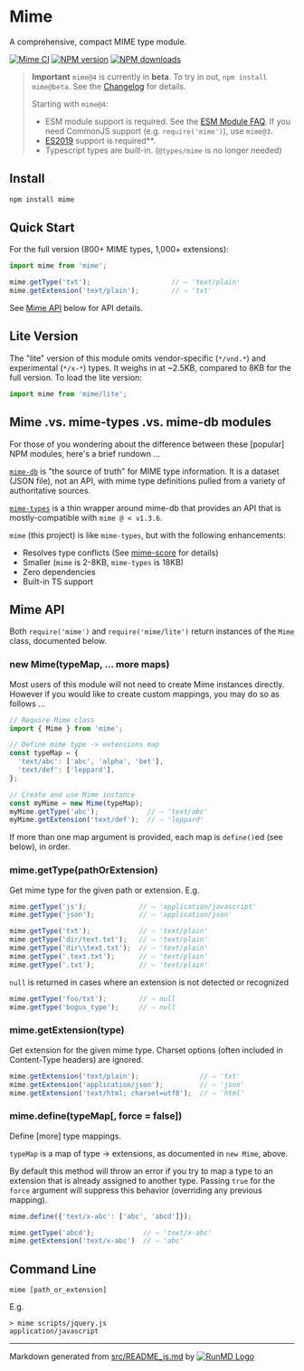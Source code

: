 <!--
  -- This file is auto-generated from src/README_js.md. Changes should be made there.
  -->
# Mime

A comprehensive, compact MIME type module.

[![Mime CI](https://github.com/broofa/mime/actions/workflows/ci.yml/badge.svg?branch=main)](https://github.com/broofa/mime/actions/workflows/ci.yml?query=branch%3Amain)
[![NPM version](https://img.shields.io/npm/v/mime)](https://www.npmjs.com/package/mime)
[![NPM downloads](https://img.shields.io/npm/dm/mime)](https://www.npmjs.com/package/mime)

> **Important**
> `mime@4` is currently in **beta**. To try in out, `npm install mime@beta`.  See the [Changelog](https://github.com/broofa/mime/blob/main/CHANGELOG.md) for details.
>
> Starting with `mime@4`:
> * ESM module support is required.  See the [ESM Module FAQ](https://gist.github.com/sindresorhus/a39789f98801d908bbc7ff3ecc99d99c).  If you need CommonJS support (e.g. `require('mime')`), use `mime@3`.
> * [ES2019](https://caniuse.com/?search=es2020) support is required**.
> * Typescript types are built-in.  (`@types/mime` is no longer needed)

## Install

```bash
npm install mime
```

## Quick Start

For the full version (800+ MIME types, 1,000+ extensions):

```javascript
import mime from 'mime';

mime.getType('txt');                    // ⇨ 'text/plain'
mime.getExtension('text/plain');        // ⇨ 'txt'
```

See [Mime API](#mime-api) below for API details.

## Lite Version

The "lite" version of this module omits vendor-specific (`*/vnd.*`) and
experimental (`*/x-*`) types. It weighs in at ~2.5KB, compared to 8KB for the
full version. To load the lite version:

```javascript
import mime from 'mime/lite';
```

## Mime .vs. mime-types .vs. mime-db modules

For those of you wondering about the difference between these [popular] NPM modules,
here's a brief rundown ...

[`mime-db`](https://github.com/jshttp/mime-db) is "the source of
truth" for MIME type information. It is a dataset (JSON file), not an API, with mime type definitions pulled from a variety of authoritative sources.

[`mime-types`](https://github.com/jshttp/mime-types) is a thin
wrapper around mime-db that provides an API that is mostly-compatible with `mime @ < v1.3.6`.

`mime` (this project) is like `mime-types`, but with the following enhancements:

- Resolves type conflicts (See [mime-score](https://github.com/broofa/mime-score) for details)
- Smaller (`mime` is 2-8KB, `mime-types` is 18KB)
- Zero dependencies
- Built-in TS support

## Mime API

Both `require('mime')` and `require('mime/lite')` return instances of the `Mime` class, documented below.

### new Mime(typeMap, ... more maps)

Most users of this module will not need to create Mime instances directly.
However if you would like to create custom mappings, you may do so as follows
...

```javascript
// Require Mime class
import { Mime } from 'mime';

// Define mime type -> extensions map
const typeMap = {
  'text/abc': ['abc', 'alpha', 'bet'],
  'text/def': ['leppard'],
};

// Create and use Mime instance
const myMime = new Mime(typeMap);
myMime.getType('abc');            // ⇨ 'text/abc'
myMime.getExtension('text/def');  // ⇨ 'leppard'
```

If more than one map argument is provided, each map is `define()`ed (see below), in order.

### mime.getType(pathOrExtension)

Get mime type for the given path or extension. E.g.

```javascript
mime.getType('js');             // ⇨ 'application/javascript'
mime.getType('json');           // ⇨ 'application/json'

mime.getType('txt');            // ⇨ 'text/plain'
mime.getType('dir/text.txt');   // ⇨ 'text/plain'
mime.getType('dir\\text.txt');  // ⇨ 'text/plain'
mime.getType('.text.txt');      // ⇨ 'text/plain'
mime.getType('.txt');           // ⇨ 'text/plain'
```

`null` is returned in cases where an extension is not detected or recognized

```javascript
mime.getType('foo/txt');        // ⇨ null
mime.getType('bogus_type');     // ⇨ null
```

### mime.getExtension(type)

Get extension for the given mime type. Charset options (often included in
Content-Type headers) are ignored.

```javascript
mime.getExtension('text/plain');               // ⇨ 'txt'
mime.getExtension('application/json');         // ⇨ 'json'
mime.getExtension('text/html; charset=utf8');  // ⇨ 'html'
```

### mime.define(typeMap[, force = false])

Define [more] type mappings.

`typeMap` is a map of type -> extensions, as documented in `new Mime`, above.

By default this method will throw an error if you try to map a type to an
extension that is already assigned to another type. Passing `true` for the
`force` argument will suppress this behavior (overriding any previous mapping).

```javascript
mime.define({'text/x-abc': ['abc', 'abcd']});

mime.getType('abcd');            // ⇨ 'text/x-abc'
mime.getExtension('text/x-abc')  // ⇨ 'abc'
```

## Command Line

    mime [path_or_extension]

E.g.

    > mime scripts/jquery.js
    application/javascript

----
Markdown generated from [src/README_js.md](src/README_js.md) by [![RunMD Logo](https://i.imgur.com/h0FVyzU.png)](https://github.com/broofa/runmd)
